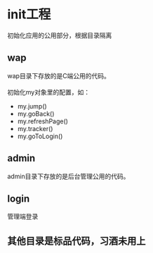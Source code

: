 # init工程
初始化应用的公用部分，根据目录隔离

## wap
wap目录下存放的是C端公用的代码。<br/>    
初始化my对象里的配置，如：
- my.jump()
- my.goBack()
- my.refreshPage()
- my.tracker()
- my.goToLogin()

## admin 
admin目录下存放的是后台管理公用的代码。

## login 
管理端登录

## 其他目录是标品代码，习酒未用上